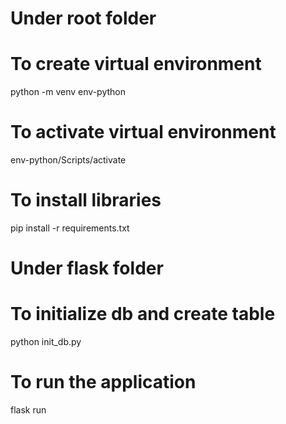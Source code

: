 # Under root folder
# To create virtual environment
python -m venv env-python
# To activate virtual environment
env-python/Scripts/activate
# To install libraries
pip install -r requirements.txt

# Under flask folder
# To initialize db and create table
python init_db.py
# To run the application
flask run
